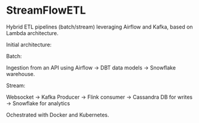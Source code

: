 # StreamFlowETL
Hybrid ETL pipelines (batch/stream) leveraging Airflow and Kafka, based on Lambda architecture.

Initial architecture:

Batch:

Ingestion from an API using Airflow -> DBT data models -> Snowflake warehouse.

Stream:

Websocket -> Kafka Producer -> Flink consumer -> Cassandra DB for writes -> Snowflake for analytics

Ochestrated with Docker and Kubernetes.

